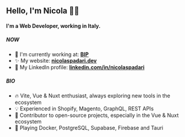 ## Hello, I'm Nicola 👋🏻

#### I'm a Web Developer, working in Italy.

##### NOW

- 🏢 I'm currently working at: **[BIP](https://bip-group.com)**
- ✨ My website: **[nicolaspadari.dev](https://nicolaspadari.dev)**
- 📄 My LinkedIn profile: **[linkedin.com/in/nicolaspadari](https://www.linkedin.com/in/nicolaspadari)**

##### BIO

- 🔥 Vite, Vue & Nuxt enthusiast, always exploring new tools in the ecosystem
- 💡 Experienced in Shopify, Magento, GraphQL, REST APIs
- 💬 Contributor to open-source projects, especially in the Vue & Nuxt ecosystem
- 🚀 Playing Docker, PostgreSQL, Supabase, Firebase and Tauri
